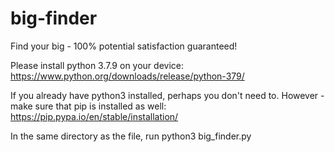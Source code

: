 # big-finder
Find your big - 100% potential satisfaction guaranteed!

Please install python 3.7.9 on your device: https://www.python.org/downloads/release/python-379/

If you already have python3 installed, perhaps you don't need to.
However - make sure that pip is installed as well: https://pip.pypa.io/en/stable/installation/

In the same directory as the file, run python3 big_finder.py
